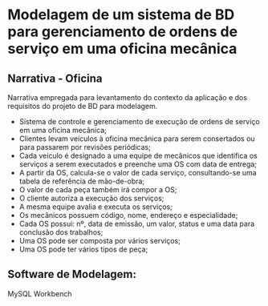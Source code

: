 # Modelagem de um sistema de BD para gerenciamento de ordens de serviço em uma oficina mecânica



## Narrativa - Oficina



Narrativa empregada para levantamento do contexto da aplicação e dos requisitos do projeto de BD para modelagem.

- Sistema de controle e gerenciamento de execução de ordens de serviço em uma oficina mecânica;
- Clientes levam veículos à oficina mecânica para serem consertados ou para passarem por revisões periódicas;
- Cada veículo é  designado a uma equipe de mecânicos que identifica os serviços a serem executados e preenche uma OS com data de entrega;
- A partir da OS, calcula-se o valor de cada serviço, consultando-se uma tabela de referência de mão-de-obra;
- O valor de cada peça também irá compor a OS;
- O cliente autoriza a execução dos serviços;
- A mesma equipe avalia e executa os serviços;
- Os mecânicos possuem código, nome, endereço e especialidade;
- Cada OS possui: nº, data de emissão, um valor, status e uma data para conclusão dos trabalhos;
- Uma OS pode ser composta por vários serviços;
- Uma OS pode ter vários tipos de peça;

## Software de Modelagem:

MySQL Workbench

